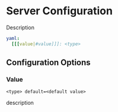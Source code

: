 # Server Configuration

Description

````yaml
yaml:
  [[[value|#value]]]: <type>
````

## Configuration Options
### Value
`<type> default=<default value>`

description

<seealso>
    <!--Provide links to related how-to guides, overviews, and tutorials.-->
</seealso>